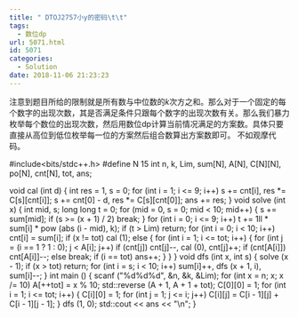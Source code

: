 ```yaml
---
title: " DTOJ2757小y的密码\t\t"
tags:
  - 数位dp
url: 5071.html
id: 5071
categories:
  - Solution
date: 2018-11-06 21:23:23
---
```


注意到题目所给的限制就是所有数与中位数的$k$次方之和。那么对于一个固定的每个数字的出现次数，其是否满足条件只跟每个数字的出现次数有关。那么我们暴力枚举每个数位的出现次数，然后用数位dp计算当前情况满足的方案数。具体只要直接从高位到低位枚举每一位的方案然后组合数算出方案数即可。 不如观摩代码。

#include<bits/stdc++.h>
#define N 15
int n, k, Lim, sum\[N\], A\[N\], C\[N\]\[N\], po\[N\], cnt\[N\], tot, ans;
 
void cal (int d)
{
    int res = 1, s = 0;
    for (int i = 1; i <= 9; i++) s += cnt\[i\], res *= C\[s\]\[cnt\[i\]\];
    s += cnt\[0\] - d, res *= C\[s\]\[cnt\[0\]\];
    ans += res;
}
void solve (int x)
{
    int mid, s; long long t = 0;
    for (mid = 0, s = 0; mid < 10; mid++)
    {
        s += sum\[mid\]; if (s >= (x + 1) / 2) break;
    }
    for (int i = 0; i <= 9; i++) 
        t += 1ll * sum\[i\] * pow (abs (i - mid), k);
    if (t > Lim) return;
    for (int i = 0; i < 10; i++) cnt\[i\] = sum\[i\];
    if (x != tot) cal (1);
    else
    {
        for (int i = 1; i <= tot; i++)
        {
            for (int j = (i == 1 ? 1 : 0); j < A\[i\]; j++) 
                if (cnt\[j\]) cnt\[j\]--, cal (0), cnt\[j\]++;
            if (cnt\[A\[i\]\]) cnt\[A\[i\]\]--;
            else break;
            if (i == tot) ans++;
        }
    }
}
void dfs (int x, int s)
{
    solve (x - 1);
    if (x > tot) return;
    for (int i = s; i < 10; i++) sum\[i\]++, dfs (x + 1, i), sum\[i\]--;
}
int main ()
{
    scanf ("%d%d%d", &n, &k, &Lim);
    for (int x = n; x; x /= 10) A\[++tot\] = x % 10;
    std::reverse (A + 1, A + 1 + tot);
    C\[0\]\[0\] = 1;
    for (int i = 1; i <= tot; i++)
    {
        C\[i\]\[0\] = 1;
        for (int j = 1; j <= i; j++) C\[i\]\[j\] = C\[i - 1\]\[j\] + C\[i - 1\]\[j - 1\];
    }
    dfs (1, 0);
    std::cout << ans << "\\n";
}